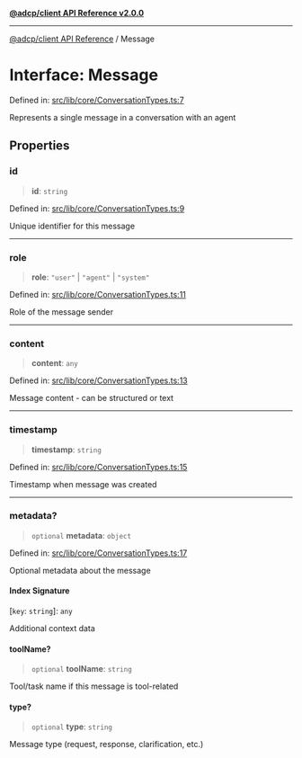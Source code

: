 [**@adcp/client API Reference v2.0.0**](../README.md)

***

[@adcp/client API Reference](../README.md) / Message

# Interface: Message

Defined in: [src/lib/core/ConversationTypes.ts:7](https://github.com/adcontextprotocol/adcp-client/blob/e8953d756e5ce5fafa76c5e8fa2f0316f0da0998/src/lib/core/ConversationTypes.ts#L7)

Represents a single message in a conversation with an agent

## Properties

### id

> **id**: `string`

Defined in: [src/lib/core/ConversationTypes.ts:9](https://github.com/adcontextprotocol/adcp-client/blob/e8953d756e5ce5fafa76c5e8fa2f0316f0da0998/src/lib/core/ConversationTypes.ts#L9)

Unique identifier for this message

***

### role

> **role**: `"user"` \| `"agent"` \| `"system"`

Defined in: [src/lib/core/ConversationTypes.ts:11](https://github.com/adcontextprotocol/adcp-client/blob/e8953d756e5ce5fafa76c5e8fa2f0316f0da0998/src/lib/core/ConversationTypes.ts#L11)

Role of the message sender

***

### content

> **content**: `any`

Defined in: [src/lib/core/ConversationTypes.ts:13](https://github.com/adcontextprotocol/adcp-client/blob/e8953d756e5ce5fafa76c5e8fa2f0316f0da0998/src/lib/core/ConversationTypes.ts#L13)

Message content - can be structured or text

***

### timestamp

> **timestamp**: `string`

Defined in: [src/lib/core/ConversationTypes.ts:15](https://github.com/adcontextprotocol/adcp-client/blob/e8953d756e5ce5fafa76c5e8fa2f0316f0da0998/src/lib/core/ConversationTypes.ts#L15)

Timestamp when message was created

***

### metadata?

> `optional` **metadata**: `object`

Defined in: [src/lib/core/ConversationTypes.ts:17](https://github.com/adcontextprotocol/adcp-client/blob/e8953d756e5ce5fafa76c5e8fa2f0316f0da0998/src/lib/core/ConversationTypes.ts#L17)

Optional metadata about the message

#### Index Signature

\[`key`: `string`\]: `any`

Additional context data

#### toolName?

> `optional` **toolName**: `string`

Tool/task name if this message is tool-related

#### type?

> `optional` **type**: `string`

Message type (request, response, clarification, etc.)
